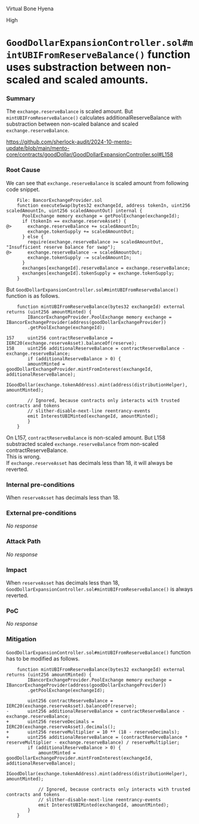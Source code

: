 Virtual Bone Hyena

High

# `GoodDollarExpansionController.sol#mintUBIFromReserveBalance()` function uses substraction between non-scaled and scaled amounts.

### Summary

The `exchange.reserveBalance` is scaled amount. But `mintUBIFromReserveBalance()` calculates additionalReserveBalance with substraction between non-scaled balance and scaled `exchange.reserveBalance`.

https://github.com/sherlock-audit/2024-10-mento-update/blob/main/mento-core/contracts/goodDollar/GoodDollarExpansionController.sol#L158

### Root Cause

We can see that `exchange.reserveBalance` is scaled amount from following code snippet.
```solidity
    File: BancorExchangeProvider.sol
    function executeSwap(bytes32 exchangeId, address tokenIn, uint256 scaledAmountIn, uint256 scaledAmountOut) internal {
      PoolExchange memory exchange = getPoolExchange(exchangeId);
      if (tokenIn == exchange.reserveAsset) {
@>      exchange.reserveBalance += scaledAmountIn;
        exchange.tokenSupply += scaledAmountOut;
      } else {
        require(exchange.reserveBalance >= scaledAmountOut, "Insufficient reserve balance for swap");
@>      exchange.reserveBalance -= scaledAmountOut;
        exchange.tokenSupply -= scaledAmountIn;
      }
      exchanges[exchangeId].reserveBalance = exchange.reserveBalance;
      exchanges[exchangeId].tokenSupply = exchange.tokenSupply;
    }
```
But `GoodDollarExpansionController.sol#mintUBIFromReserveBalance()` function is as follows.
```solidity
    function mintUBIFromReserveBalance(bytes32 exchangeId) external returns (uint256 amountMinted) {
        IBancorExchangeProvider.PoolExchange memory exchange = IBancorExchangeProvider(address(goodDollarExchangeProvider))
        .getPoolExchange(exchangeId);

157     uint256 contractReserveBalance = IERC20(exchange.reserveAsset).balanceOf(reserve);
158     uint256 additionalReserveBalance = contractReserveBalance - exchange.reserveBalance;
        if (additionalReserveBalance > 0) {
        amountMinted = goodDollarExchangeProvider.mintFromInterest(exchangeId, additionalReserveBalance);
        IGoodDollar(exchange.tokenAddress).mint(address(distributionHelper), amountMinted);

        // Ignored, because contracts only interacts with trusted contracts and tokens
        // slither-disable-next-line reentrancy-events
        emit InterestUBIMinted(exchangeId, amountMinted);
        }
    }
```
On L157, `contractReserveBalance` is non-scaled amount. But L158 substracted scaled `exchange.reserveBalance` from non-scaled contractReserveBalance.   
This is wrong.   
If `exchange.reserveAsset` has decimals less than 18, it will always be reverted.

### Internal pre-conditions

When `reserveAsset` has decimals less than 18.

### External pre-conditions

_No response_

### Attack Path

_No response_

### Impact

When `reserveAsset` has decimals less than 18, `GoodDollarExpansionController.sol#mintUBIFromReserveBalance()` is always reverted.

### PoC

_No response_

### Mitigation

`GoodDollarExpansionController.sol#mintUBIFromReserveBalance()` function has to be modified as follows.
```solidity
    function mintUBIFromReserveBalance(bytes32 exchangeId) external returns (uint256 amountMinted) {
        IBancorExchangeProvider.PoolExchange memory exchange = IBancorExchangeProvider(address(goodDollarExchangeProvider))
        .getPoolExchange(exchangeId);

        uint256 contractReserveBalance = IERC20(exchange.reserveAsset).balanceOf(reserve);
-       uint256 additionalReserveBalance = contractReserveBalance - exchange.reserveBalance;
+       uint256 reserveDecimals = IERC20(exchange.reserveAsset).decimals();
+       uint256 reserveMultiplier = 10 ** (18 - reserveDecimals);
+       uint256 additionalReserveBalance = (contractReserveBalance * reserveMultiplier - exchange.reserveBalance) / reserveMultiplier;
        if (additionalReserveBalance > 0) {
            amountMinted = goodDollarExchangeProvider.mintFromInterest(exchangeId, additionalReserveBalance);
            IGoodDollar(exchange.tokenAddress).mint(address(distributionHelper), amountMinted);

            // Ignored, because contracts only interacts with trusted contracts and tokens
            // slither-disable-next-line reentrancy-events
            emit InterestUBIMinted(exchangeId, amountMinted);
        }
    }
```